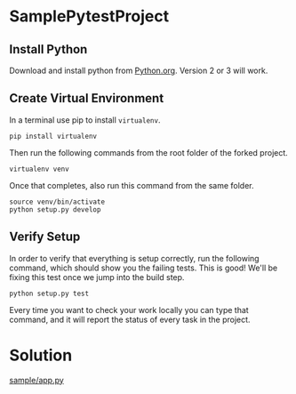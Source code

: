 # SamplePytestProject


## Install Python

Download and install python from [Python.org](https://www.python.org/). Version 2 or 3 will work.

## Create Virtual Environment

In a terminal use pip to install `virtualenv`.

```
pip install virtualenv
```

Then run the following commands from the root folder of the forked project. 

```
virtualenv venv
```

Once that completes, also run this command from the same folder.

```
source venv/bin/activate
python setup.py develop
```

## Verify Setup

In order to verify that everything is setup correctly, run the following command, which should show you the failing tests. This is good! We'll be fixing this test once we jump into the build step.

```
python setup.py test
```

Every time you want to check your work locally you can type that command, and it will report the status of every task in the project.

# Solution

[sample/app.py](https://github.com/pluralsight-projects/SamplePythonUnitTestProject/blob/solution/SamplePythonUnitTestProject/app.py)